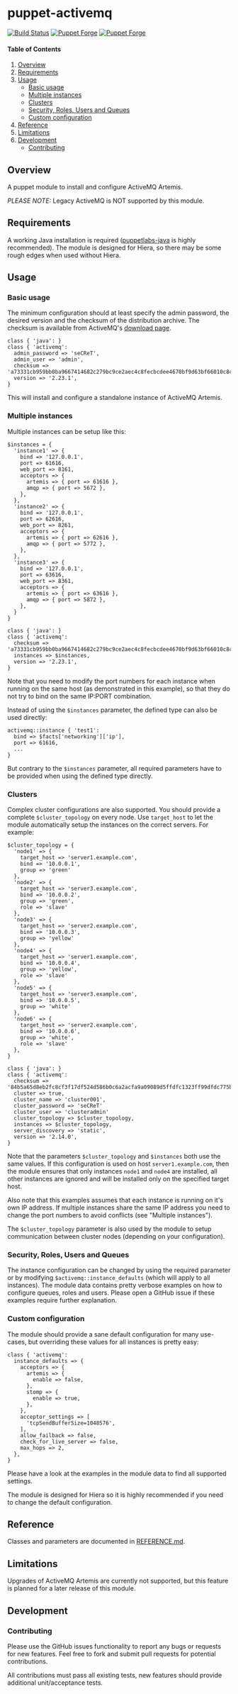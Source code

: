 # puppet-activemq

[![Build Status](https://github.com/markt-de/puppet-activemq/actions/workflows/ci.yaml/badge.svg)](https://github.com/markt-de/puppet-activemq/actions/workflows/ci.yaml)
[![Puppet Forge](https://img.shields.io/puppetforge/v/markt/activemq.svg)](https://forge.puppetlabs.com/markt/activemq)
[![Puppet Forge](https://img.shields.io/puppetforge/f/markt/activemq.svg)](https://forge.puppetlabs.com/markt/activemq)

#### Table of Contents

1. [Overview](#overview)
1. [Requirements](#requirements)
1. [Usage](#usage)
    - [Basic usage](#basic-usage)
    - [Multiple instances](#multiple-instances)
    - [Clusters](#clusters)
    - [Security, Roles, Users and Queues](#security-roles-users-and-queues)
    - [Custom configuration](#custom-configuration)
1. [Reference](#reference)
1. [Limitations](#limitations)
1. [Development](#development)
    - [Contributing](#contributing)

## Overview

A puppet module to install and configure ActiveMQ Artemis.

*PLEASE NOTE:* Legacy ActiveMQ is NOT supported by this module.

## Requirements

A working Java installation is required ([puppetlabs-java](https://github.com/puppetlabs/puppetlabs-java/) is highly recommended).
The module is designed for Hiera, so there may be some rough edges when used without Hiera.

## Usage

### Basic usage

The minimum configuration should at least specify the admin password, the desired version and the checksum of the distribution archive.
The checksum is available from ActiveMQ's [download page](https://activemq.apache.org/components/artemis/download/).

```puppet
class { 'java': }
class { 'activemq':
  admin_password => 'seCReT',
  admin_user => 'admin',
  checksum => 'a73331cb959bb0ba9667414682c279bc9ce2aec4c8fecbcdee4670bf9d63bf66010c8c55a6b727b1ad6d51bbccadd663b96a70b867721d9388d54a9391c6af85',
  version => '2.23.1',
}
```

This will install and configure a standalone instance of ActiveMQ Artemis.

### Multiple instances

Multiple instances can be setup like this:

```puppet
$instances = {
  'instance1' => {
    bind => '127.0.0.1',
    port => 61616,
    web_port => 8161,
    acceptors => {
      artemis => { port => 61616 },
      amqp => { port => 5672 },
    },
  },
  'instance2' => {
    bind => '127.0.0.1',
    port => 62616,
    web_port => 8261,
    acceptors => {
      artemis => { port => 62616 },
      amqp => { port => 5772 },
    },
  },
  'instance3' => {
    bind => '127.0.0.1',
    port => 63616,
    web_port => 8361,
    acceptors => {
      artemis => { port => 63616 },
      amqp => { port => 5872 },
    },
  }
}

class { 'java': }
class { 'activemq':
  checksum => 'a73331cb959bb0ba9667414682c279bc9ce2aec4c8fecbcdee4670bf9d63bf66010c8c55a6b727b1ad6d51bbccadd663b96a70b867721d9388d54a9391c6af85',
  instances => $instances,
  version => '2.23.1',
}
```

Note that you need to modify the port numbers for each instance when running on the same host (as demonstrated in this example), so that they do not try to bind on the same IP:PORT combination.

Instead of using the `$instances` parameter, the defined type can also be used directly:

```puppet
activemq::instance { 'test1':
  bind => $facts['networking']['ip'],
  port => 61616,
  ...
}
```

But contrary to the `$instances` parameter, all required parameters have to be provided when using the defined type directly.

### Clusters

Complex cluster configurations are also supported. You should provide a complete `$cluster_topology` on every node. Use `target_host` to let the module automatically setup the instances on the correct servers. For example:

```puppet
$cluster_topology = {
  'node1' => {
    target_host => 'server1.example.com',
    bind => '10.0.0.1',
    group => 'green'
  },
  'node2' => {
    target_host => 'server3.example.com',
    bind => '10.0.0.2',
    group => 'green',
    role => 'slave'
  },
  'node3' => {
    target_host => 'server2.example.com',
    bind => '10.0.0.3',
    group => 'yellow'
  },
  'node4' => {
    target_host => 'server1.example.com',
    bind => '10.0.0.4',
    group => 'yellow',
    role => 'slave'
  },
  'node5' => {
    target_host => 'server3.example.com',
    bind => '10.0.0.5',
    group => 'white'
  },
  'node6' => {
    target_host => 'server2.example.com',
    bind => '10.0.0.6',
    group => 'white',
    role => 'slave'
  },
}

class { 'java': }
class { 'activemq':
  checksum => '84b5a65d8eb2fc8cf3f17df524d586b0c6a2acfa9a09089d5ffdfc1323ff99dfdc775b2e95eec264cfeddc4742839ba9b0f3269351a5c955dd4bbf6d5ec5dfa9',
  cluster => true,
  cluster_name => 'cluster001',
  cluster_password => 'seCReT'
  cluster_user => 'clusteradmin'
  cluster_topology => $cluster_topology,
  instances => $cluster_topology,
  server_discovery => 'static',
  version => '2.14.0',
}
```

Note that the parameters `$cluster_topology` and `$instances` both use the same values. If this configuration is used on host `server1.example.com`, then the module ensures that only instances `node1` and `node4` are installed, all other instances are ignored and will be installed only on the specified target host.

Also note that this examples assumes that each instance is running on it's own IP address. If multiple instances share the same IP address you need to change the port numbers to avoid conflicts (see "Multiple instances").

The `$cluster_topology` parameter is also used by the module to setup communication between cluster nodes (depending on your configuration).

### Security, Roles, Users and Queues

The instance configuration can be changed by using the required parameter or by modifying `$activemq::instance_defaults` (which will apply to all instances). The module data contains pretty verbose examples on how to configure queues, roles and users. Please open a GitHub issue if these examples require further explanation.

### Custom configuration

The module should provide a sane default configuration for many use-cases, but overriding these values for all instances is pretty easy:

```puppet
class { 'activemq':
  instance_defaults => {
    acceptors => {
      artemis => {
        enable => false,
      },
      stomp => {
        enable => true,
      },
    },
    acceptor_settings => [
      'tcpSendBufferSize=1048576',
    ],
    allow_failback => false,
    check_for_live_server => false,
    max_hops => 2,
  },
}
```

Please have a look at the examples in the module data to find all supported settings.

The module is designed for Hiera so it is highly recommended if you need to change the default configuration.

## Reference

Classes and parameters are documented in [REFERENCE.md](REFERENCE.md).

## Limitations

Upgrades of ActiveMQ Artemis are currently not supported, but this feature is planned for a later release of this module.

## Development

### Contributing

Please use the GitHub issues functionality to report any bugs or requests for new features. Feel free to fork and submit pull requests for potential contributions.

All contributions must pass all existing tests, new features should provide additional unit/acceptance tests.
